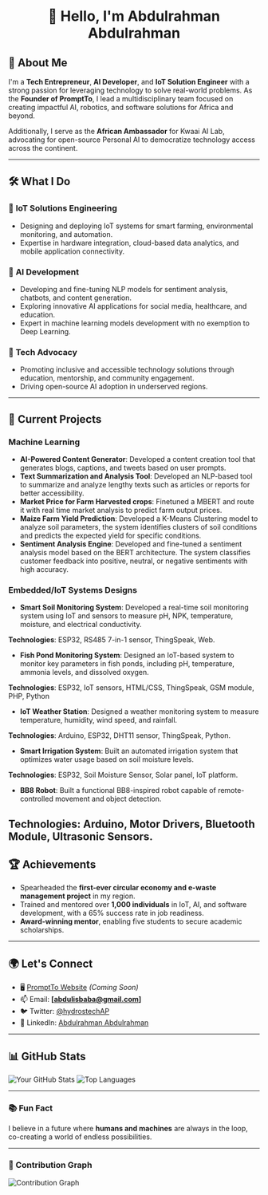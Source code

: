 <h1 align="center">👋 Hello, I'm Abdulrahman Abdulrahman</h1>

## 🚀 About Me
I'm a **Tech Entrepreneur**, **AI Developer**, and **IoT Solution Engineer** with a strong passion for leveraging technology to solve real-world problems. As the **Founder of PromptTo**, I lead a multidisciplinary team focused on creating impactful AI, robotics, and software solutions for Africa and beyond. 

Additionally, I serve as the **African Ambassador** for Kwaai AI Lab, advocating for open-source Personal AI to democratize technology access across the continent.

---

## 🛠️ What I Do
### 🔧 **IoT Solutions Engineering**
- Designing and deploying IoT systems for smart farming, environmental monitoring, and automation.
- Expertise in hardware integration, cloud-based data analytics, and mobile application connectivity.

### 🤖 **AI Development**
- Developing and fine-tuning NLP models for sentiment analysis, chatbots, and content generation.
- Exploring innovative AI applications for social media, healthcare, and education.
- Expert in machine learning models development with no exemption to Deep Learning.

### 🌟 **Tech Advocacy**
- Promoting inclusive and accessible technology solutions through education, mentorship, and community engagement.
- Driving open-source AI adoption in underserved regions.

---

## 📌 Current Projects
### Machine Learning
- **AI-Powered Content Generator**: Developed a content creation tool that generates blogs, captions, and tweets based on user prompts.
- **Text Summarization and Analysis Tool**: Developed an NLP-based tool to summarize and analyze lengthy texts such as articles or reports for better accessibility.
- **Market Price for Farm Harvested crops**: Finetuned a MBERT and route it with real time market analysis to predict farm output prices.
- **Maize Farm Yield Prediction**: Developed a K-Means Clustering model to analyze soil parameters, the system identifies clusters of soil conditions and predicts the expected yield for specific conditions.
- **Sentiment Analysis Engine**: Developed and fine-tuned a sentiment analysis model based on the BERT architecture. The system classifies customer feedback into positive, neutral, or negative sentiments with high accuracy.

### Embedded/IoT Systems Designs
- **Smart Soil Monitoring System**: Developed a real-time soil monitoring system using IoT and sensors to measure pH, NPK, temperature, moisture, and electrical conductivity.

**Technologies**: ESP32, RS485 7-in-1 sensor, ThingSpeak, Web.
- **Fish Pond Monitoring System**: Designed an IoT-based system to monitor key parameters in fish ponds, including pH, temperature, ammonia levels, and dissolved oxygen.

**Technologies**: ESP32, IoT sensors, HTML/CSS, ThingSpeak, GSM module, PHP, Python
- **IoT Weather Station**: Designed a weather monitoring system to measure temperature, humidity, wind speed, and rainfall.

**Technologies**: Arduino, ESP32, DHT11 sensor, ThingSpeak, Python.
- **Smart Irrigation System**: Built an automated irrigation system that optimizes water usage based on soil moisture levels.

**Technologies**: ESP32, Soil Moisture Sensor, Solar panel, IoT platform.
- **BB8 Robot**: Built a functional BB8-inspired robot capable of remote-controlled movement and object detection.

**Technologies**: Arduino, Motor Drivers, Bluetooth Module, Ultrasonic Sensors.
---

## 🏆 Achievements
- Spearheaded the **first-ever circular economy and e-waste management project** in my region.
- Trained and mentored over **1,000 individuals** in IoT, AI, and software development, with a 65% success rate in job readiness.
- **Award-winning mentor**, enabling five students to secure academic scholarships.

---

## 🌍 Let's Connect
- 🖥️ [PromptTo Website](https://www.prompttolab.com) *(Coming Soon)*
- 📫 Email: **[abdulisbaba@gmail.com]**
- 🐦 Twitter: [@hydrostechAP](https://twitter.com/hydrostechap)
- 💼 LinkedIn: [Abdulrahman Abdulrahman](https://linkedin.com/in/abdulrahman-abdulrahman)

---

## 📊 GitHub Stats
![Your GitHub Stats](https://github-readme-stats.vercel.app/api?username=abdulrahman0044&show_icons=true&theme=radical)
![Top Languages](https://github-readme-stats.vercel.app/api/top-langs/?username=abdulrahman0044&layout=compact&theme=radical)

---

### 📚 Fun Fact
I believe in a future where **humans and machines** are always in the loop, co-creating a world of endless possibilities.

---

### 🌟 Contribution Graph
![Contribution Graph](https://github-activity-graph.herokuapp.com/graph?username=abdulrahman0044&theme=dracula)
